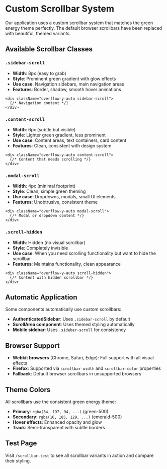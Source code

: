 # Custom Scrollbar System

Our application uses a custom scrollbar system that matches the green energy theme perfectly. The default browser scrollbars have been replaced with beautiful, themed variants.

## Available Scrollbar Classes

### `.sidebar-scroll`
- **Width**: 8px (easy to grab)
- **Style**: Prominent green gradient with glow effects
- **Use case**: Navigation sidebars, main navigation areas
- **Features**: Border, shadow, smooth hover animations

```tsx
<div className="overflow-y-auto sidebar-scroll">
  {/* Navigation content */}
</div>
```

### `.content-scroll`
- **Width**: 6px (subtle but visible)
- **Style**: Lighter green gradient, less prominent
- **Use case**: Content areas, text containers, card content
- **Features**: Clean, consistent with design system

```tsx
<div className="overflow-y-auto content-scroll">
  {/* Content that needs scrolling */}
</div>
```

### `.modal-scroll`
- **Width**: 4px (minimal footprint)
- **Style**: Clean, simple green theming
- **Use case**: Dropdowns, modals, small UI elements
- **Features**: Unobtrusive, consistent theme

```tsx
<div className="overflow-y-auto modal-scroll">
  {/* Modal or dropdown content */}
</div>
```

### `.scroll-hidden`
- **Width**: Hidden (no visual scrollbar)
- **Style**: Completely invisible
- **Use case**: When you need scrolling functionality but want to hide the scrollbar
- **Features**: Maintains functionality, clean appearance

```tsx
<div className="overflow-y-auto scroll-hidden">
  {/* Content with hidden scrollbar */}
</div>
```

## Automatic Application

Some components automatically use custom scrollbars:

- **AuthenticatedSidebar**: Uses `.sidebar-scroll` by default
- **ScrollArea component**: Uses themed styling automatically
- **Mobile sidebar**: Uses `.sidebar-scroll` for consistency

## Browser Support

- **Webkit browsers** (Chrome, Safari, Edge): Full support with all visual effects
- **Firefox**: Supported via `scrollbar-width` and `scrollbar-color` properties
- **Fallback**: Default browser scrollbars in unsupported browsers

## Theme Colors

All scrollbars use the consistent green energy theme:
- **Primary**: `rgba(34, 197, 94, ...)` (green-500)
- **Secondary**: `rgba(16, 185, 129, ...)` (emerald-500)
- **Hover effects**: Enhanced opacity and glow
- **Track**: Semi-transparent with subtle borders

## Test Page

Visit `/scrollbar-test` to see all scrollbar variants in action and compare their styling.
